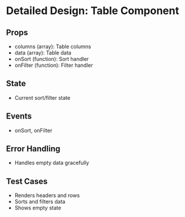 # Detailed Design: Table Component

## Props
- columns (array): Table columns
- data (array): Table data
- onSort (function): Sort handler
- onFilter (function): Filter handler

## State
- Current sort/filter state

## Events
- onSort, onFilter

## Error Handling
- Handles empty data gracefully

## Test Cases
- Renders headers and rows
- Sorts and filters data
- Shows empty state
